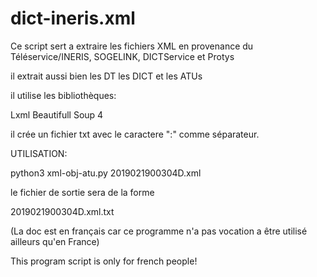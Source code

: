 # dict-ineris.xml

Ce script sert a extraire les fichiers XML 
en provenance du Téléservice/INERIS, SOGELINK,
DICTService et Protys

il extrait aussi bien les DT les DICT et les ATUs

 il utilise les bibliothèques:

Lxml
Beautifull Soup 4

il crée un fichier txt avec le caractere ":" comme
séparateur. 


UTILISATION:

python3 xml-obj-atu.py 2019021900304D.xml

le fichier de sortie sera de la forme

2019021900304D.xml.txt



(La doc est en français car ce programme n'a pas
vocation a être utilisé ailleurs qu'en France)

This program script is only for french people! 
